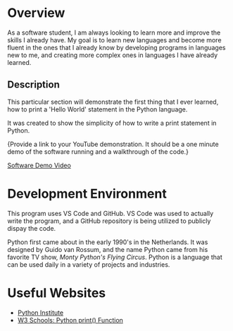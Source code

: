 # Overview

As a software student, I am always looking to learn more and improve the skills I already have. My goal is to learn new languages and become more fluent in the ones that I already know by developing programs in languages new to me, and creating more complex ones in languages I have already learned.  

## Description

This particular section will demonstrate the first thing that I ever learned, how to print a 'Hello World' statement in the Python language. 

It was created to show the simplicity of how to write a print statement in Python. 

{Provide a link to your YouTube demonstration.  It should be a one minute demo of the software running and a walkthrough of the code.}
  
[Software Demo Video](https://youtu.be/br3cHXtR0XU)

# Development Environment

This program uses VS Code and GitHub. VS Code was used to actually write the program, and a GitHub repository is being utilized to publicly dispay the code.

Python first came about in the early 1990's in the Netherlands. It was designed by  Guido van Rossum, and the name Python came from his favorite TV show, *Monty Python's Flying Circus*. Python is a language that can be used daily in a variety of projects and industries.  

# Useful Websites

* [Python Institute](https://pythoninstitute.org/about-python)
* [W3 Schools: Python print() Function](https://www.w3schools.com/python/ref_func_print.asp)